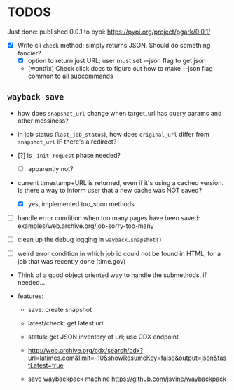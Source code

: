 # TODOS

Just done: published 0.0.1 to pypi: https://pypi.org/project/pgark/0.0.1/


- [x] Write cli `check` method; simply returns JSON. Should do something fancier?
    - [x] option to return just URL; user must set --json flag to get json
    - [wontfix] Check click docs to figure out how to make --json flag common to all subcommands


## `wayback save`

- how does `snapshot_url` change when target_url has query params and other messiness?
- in job status (`last_job_status`), how does `original_url` differ from `snapshot_url` IF there's a redirect?

- [?] is `_init_request` phase needed?
    - [ ] apparently not?

- current timestamp+URL is returned, even if it's using a cached version. Is there a way to inform user that a new cache was NOT saved?
    - [X] yes, implemented too_soon methods

- [ ] handle error condition when too many pages have been saved: examples/web.archive.org/job-sorry-too-many

- [ ] clean up the debug logging in `wayback.snapshot()`

- [ ] weird error condition in which job id could not be found in HTML, for a job that was recently done (time.gov)




- Think of a good object oriented way to handle the submethods, if needed...


- features:
    - save: create snapshot
    - latest/check: get latest url
    - status: get JSON inventory of url; use CDX endpoint
    - http://web.archive.org/cdx/search/cdx?url=latimes.com&limit=-10&showResumeKey=false&output=json&fastLatest=true

    - save waybackpack machine https://github.com/jsvine/waybackpack


